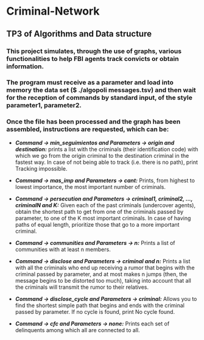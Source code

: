 # Criminal-Network
## TP3 of Algorithms and Data structure

### This project simulates, through the use of graphs, various functionalities to help FBI agents track convicts or obtain information.

### The program must receive as a parameter and load into memory the data set ($ ./algopoli messages.tsv) and then wait for the reception of commands by standard input, of the style <command> parameter1, parameter2.

### Once the file has been processed and the graph has been assembled, instructions are requested, which can be:

- __*Command -> min_seguimientos and Parameters -> origin and destination:*__ prints a list with the criminals (their identification code) with which we go from the origin criminal to the destination criminal in the fastest way. In case of not being able to track (i.e. there is no path), print Tracking impossible.

- __*Command -> mas_imp and Parameters -> cant:*__ Prints, from highest to lowest importance, the most important number of criminals.

- __*Command -> persecution and Parameters -> criminal1, criminal2, ..., criminalN and K:*__ Given each of the past criminals (undercover agents), obtain the shortest path to get from one of the criminals passed by parameter, to one of the K most important criminals. In case of having paths of equal length, prioritize those that go to a more important criminal.

- __*Command -> communities and Parameters -> n:*__ Prints a list of communities with at least n members.

- __*Command -> disclose and Parameters -> criminal and n:*__ Prints a list with all the criminals who end up receiving a rumor that begins with the criminal passed by parameter, and at most makes n jumps (then, the message begins to be distorted too much), taking into account that all the criminals will transmit the rumor to their relatives.

- __*Command -> disclose_cycle and Parameters -> criminal:*__ Allows you to find the shortest simple path that begins and ends with the criminal passed by parameter. If no cycle is found, print No cycle found.

- __*Command -> cfc and Parameters -> none:*__ Prints each set of delinquents among which all are connected to all.
